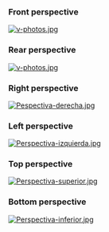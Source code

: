 ### Front perspective
[![v-photos.jpg](https://i.postimg.cc/50qm86Y4/v-photos.jpg)](https://postimg.cc/dk3dYQjp)

### Rear perspective
[![v-photos.jpg](https://i.postimg.cc/50qm86Y4/v-photos.jpg)](https://postimg.cc/dk3dYQjp)

### Right perspective
[![Pespectiva-derecha.jpg](https://i.postimg.cc/nzwgJfCv/Pespectiva-derecha.jpg)](https://postimg.cc/jwPZH965)

### Left perspective
[![Perspectiva-izquierda.jpg](https://i.postimg.cc/65NJ5wM0/Perspectiva-izquierda.jpg)](https://postimg.cc/s1K0TFdQ)

### Top perspective
[![Perspectiva-superior.jpg](https://i.postimg.cc/Twm7Z5vX/Perspectiva-superior.jpg)](https://postimg.cc/jwx4f5j8)

### Bottom perspective
[![Perspectiva-inferior.jpg](https://i.postimg.cc/X7NLgzqW/Perspectiva-inferior.jpg)](https://postimg.cc/9zSym1yg)